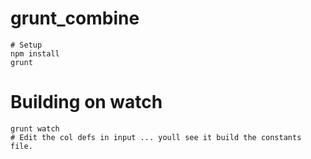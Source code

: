 # grunt_combine

``` 
# Setup
npm install
grunt
```

# Building on watch
```
grunt watch
# Edit the col defs in input ... youll see it build the constants file.
```
